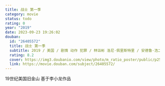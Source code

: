 ```yaml
---
title: 战士 第一季
category: movie
status: todo
rating: 0
year: "2019"
date: 2023-09-23 19:26:02
douban:
  id: "26405572"
  title: 战士 第一季
  subtitle: 2019 / 美国 / 剧情 动作 犯罪 / 林诣彬 洛尼·佩里斯特里 / 安德鲁·浩二 郑启蕙
  rating: 8.2
  cover: https://img3.doubanio.com/view/photo/m_ratio_poster/public/p2549914372.jpg
  link: https://movie.douban.com/subject/26405572/
---
```


19世纪美国旧金山 基于李小龙作品 
